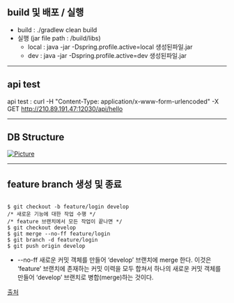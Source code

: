 ## build 및 배포 / 실행 
-   build : ./gradlew clean build
-   실행 (jar file path : /build/libs)
    -   local : java -jar -Dspring.profile.active=local 생성된파일.jar
    -   dev : java -jar -Dspring.profile.active=dev 생성된파일.jar

    
------------
## api test
api test : curl -H "Content-Type: application/x-www-form-urlencoded"  -X GET http://210.89.191.47:12030/api/hello

------------
## DB Structure
[![Picture](https://github.com/Meeting4U/Meeting4U_server/blob/develop/table_info.jpeg?raw=true)](https://github.com/Meeting4U/Meeting4U_server/blob/develop/table_info.jpeg?raw=true)

-----------
## feature branch 생성 및 종료
<pre><code>
$ git checkout -b feature/login develop
/* 새로운 기능에 대한 작업 수행 */
/* feature 브랜치에서 모든 작업이 끝나면 */
$ git checkout develop
$ git merge --no-ff feature/login
$ git branch -d feature/login
$ git push origin develop
</code></pre>

* --no-ff
    새로운 커밋 객체를 만들어 ‘develop’ 브랜치에 merge 한다.
    이것은 ‘feature’ 브랜치에 존재하는 커밋 이력을 모두 합쳐서 하나의 새로운 커밋 객체를 만들어 ‘develop’ 브랜치로 병합(merge)하는 것이다.

[출처](https://gmlwjd9405.github.io/2018/05/11/types-of-git-branch.html)

